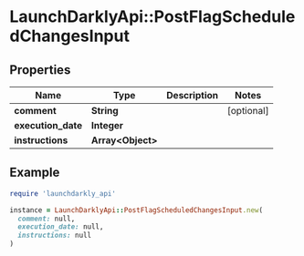 # LaunchDarklyApi::PostFlagScheduledChangesInput

## Properties

| Name | Type | Description | Notes |
| ---- | ---- | ----------- | ----- |
| **comment** | **String** |  | [optional] |
| **execution_date** | **Integer** |  |  |
| **instructions** | **Array&lt;Object&gt;** |  |  |

## Example

```ruby
require 'launchdarkly_api'

instance = LaunchDarklyApi::PostFlagScheduledChangesInput.new(
  comment: null,
  execution_date: null,
  instructions: null
)
```

